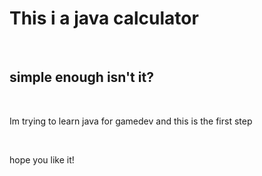 <h1> This i a java calculator</h1> <br> <h2> simple enough isn't it?</h2> <br> <p> Im trying to learn java for gamedev and this is the first step</p> <br> <p> hope you like it!</p>
